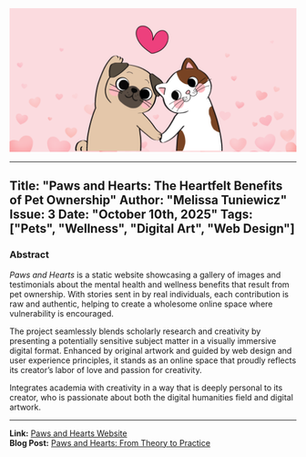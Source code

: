 ![Paws and Hearts Banner](pahbannerfinal.png)

---
Title: "Paws and Hearts: The Heartfelt Benefits of Pet Ownership"
Author: "Melissa Tuniewicz"
Issue: 3
Date: "October 10th, 2025"
Tags: ["Pets", "Wellness", "Digital Art", "Web Design"]
---

### Abstract
*Paws and Hearts* is a static website showcasing a gallery of images and testimonials about the mental health and wellness benefits that result from pet ownership. With stories sent in by real individuals, each contribution is raw and authentic, helping to create a wholesome online space where vulnerability is encouraged.  

The project seamlessly blends scholarly research and creativity by presenting a potentially sensitive subject matter in a visually immersive digital format. Enhanced by original artwork and guided by web design and user experience principles, it stands as an online space that proudly reflects its creator’s labor of love and passion for creativity.  

Integrates academia with creativity in a way that is deeply personal to its creator, who is passionate about both the digital humanities field and digital artwork.  

---

**Link:** [Paws and Hearts Website](https://paws-and-hearts.neocities.org/_site/)  
**Blog Post:** [Paws and Hearts: From Theory to Practice](https://melissatuniewicz2.wixsite.com/melissa-tuniewicz1/post/paws-and-hearts-from-theory-to-practice)
